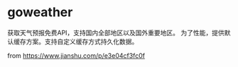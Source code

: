# goweather
获取天气预报免费API，支持国内全部地区以及国外重要地区。
为了性能，提供默认缓存方案。支持自定义缓存方式持久化数据。


from https://www.jianshu.com/p/e3e04cf3fc0f
